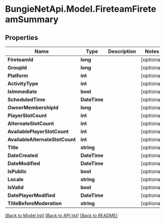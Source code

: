 
# BungieNetApi.Model.FireteamFireteamSummary

## Properties

Name | Type | Description | Notes
------------ | ------------- | ------------- | -------------
**FireteamId** | **long** |  | [optional] 
**GroupId** | **long** |  | [optional] 
**Platform** | **int** |  | [optional] 
**ActivityType** | **int** |  | [optional] 
**IsImmediate** | **bool** |  | [optional] 
**ScheduledTime** | **DateTime** |  | [optional] 
**OwnerMembershipId** | **long** |  | [optional] 
**PlayerSlotCount** | **int** |  | [optional] 
**AlternateSlotCount** | **int** |  | [optional] 
**AvailablePlayerSlotCount** | **int** |  | [optional] 
**AvailableAlternateSlotCount** | **int** |  | [optional] 
**Title** | **string** |  | [optional] 
**DateCreated** | **DateTime** |  | [optional] 
**DateModified** | **DateTime** |  | [optional] 
**IsPublic** | **bool** |  | [optional] 
**Locale** | **string** |  | [optional] 
**IsValid** | **bool** |  | [optional] 
**DatePlayerModified** | **DateTime** |  | [optional] 
**TitleBeforeModeration** | **string** |  | [optional] 

[[Back to Model list]](../README.md#documentation-for-models)
[[Back to API list]](../README.md#documentation-for-api-endpoints)
[[Back to README]](../README.md)

